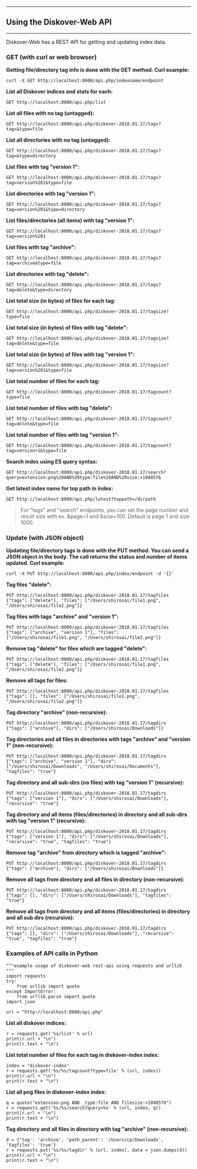 ___
## Using the Diskover-Web API
___

Diskover-Web has a REST API for getting and updating index data.

### GET (with curl or web browser)

**Getting file/directory tag info is done with the GET method. Curl example:**
```
curl -X GET http://localhost:8000/api.php/indexname/endpoint
```

**List all Diskover indices and stats for each:**
```
GET http://localhost:8000/api.php/list
```

**List all files with no tag (untagged):**
```
GET http://localhost:8000/api.php/diskover-2018.01.17/tags?tag=&type=file
```

**List all directories with no tag (untagged):**
```
GET http://localhost:8000/api.php/diskover-2018.01.17/tags?tag=&type=directory
```

**List files with tag "version 1":**
```
GET http://localhost:8000/api.php/diskover-2018.01.17/tags?tag=version%201&type=file
```

**List directories with tag "version 1":**
```
GET http://localhost:8000/api.php/diskover-2018.01.17/tags?tag=version%201&type=directory
```

**List files/directories (all items) with tag "version 1":**
```
GET http://localhost:8000/api.php/diskover-2018.01.17/tags?tag=version%201
```

**List files with tag "archive":**
```
GET http://localhost:8000/api.php/diskover-2018.01.17/tags?tag=archive&type=file
```

**List directories with tag "delete":**
```
GET http://localhost:8000/api.php/diskover-2018.01.17/tags?tag=delete&type=directory
```

**List total size (in bytes) of files for each tag:**
```
GET http://localhost:8000/api.php/diskover-2018.01.17/tagsize?type=file
```

**List total size (in bytes) of files with tag "delete":**
```
GET http://localhost:8000/api.php/diskover-2018.01.17/tagsize?tag=delete&type=file
```

**List total size (in bytes) of files with tag "version 1":**
```
GET http://localhost:8000/api.php/diskover-2018.01.17/tagsize?tag=version%201&type=file
```

**List total number of files for each tag:**
```
GET http://localhost:8000/api.php/diskover-2018.01.17/tagcount?type=file
```

**List total number of files with tag "delete":**
```
GET http://localhost:8000/api.php/diskover-2018.01.17/tagcount?tag=delete&type=file
```

**List total number of files with tag "version 1":**
```
GET http://localhost:8000/api.php/diskover-2018.01.17/tagcount?tag=version+1&type=file
```

**Search index using ES query syntax:**
```
GET http://localhost:8000/api.php/diskover-2018.01.17/search?query=extension:png%20AND%20type:file%20AND%20size:>1048576
```

**Get latest index name for top path in index:**
```
GET http://localhost:8000/api.php/latest?toppath=/dirpath
```

>For "tags" and "search" endpoints, you can set the page number and result size with ex. &page=1 and &size=100. Default is page 1 and size 1000.

### Update (with JSON object)

**Updating file/directory tags is done with the PUT method. You can send a JSON object in the body. The call returns the status and number of items updated.
Curl example:**
```
curl -X PUT http://localhost:8000/api.php/index/endpoint -d '{}'
```

**Tag files "delete":**
```
PUT http://localhost:8000/api.php/diskover-2018.01.17/tagfiles
{"tags": ["delete"], "files": ["/Users/shirosai/file1.png", "/Users/shirosai/file2.png"]}
```

**Tag files with tags "archive" and "version 1":**
```
PUT http://localhost:8000/api.php/diskover-2018.01.17/tagfiles
{"tags": ["archive", "version 1"], "files": ["/Users/shirosai/file1.png", "/Users/shirosai/file2.png"]}
```

**Remove tag "delete" for files which are tagged "delete":**
```
PUT http://localhost:8000/api.php/diskover-2018.01.17/tagfiles
{"tags": ["delete"], "files": ["/Users/shirosai/file1.png", "/Users/shirosai/file2.png"]}
```

**Remove all tags for files:**
```
PUT http://localhost:8000/api.php/diskover-2018.01.17/tagfiles
{"tags": [], "files": ["/Users/shirosai/file1.png", "/Users/shirosai/file2.png"]}
```

**Tag directory "archive" (non-recursive):**
```
PUT http://localhost:8000/api.php/diskover-2018.01.17/tagdirs
{"tags": ["archive"], "dirs": ["/Users/shirosai/Downloads"]}
```

**Tag directories and all files in directories with tags "archive" and "version 1" (non-recursive):**
```
PUT http://localhost:8000/api.php/diskover-2018.01.17/tagdirs
{"tags": ["archive", "version 1"], "dirs": ["/Users/shirosai/Downloads", "/Users/shirosai/Documents"], "tagfiles": "true"}
```

**Tag directory and all sub-dirs (no files) with tag "version 1" (recursive):**
```
PUT http://localhost:8000/api.php/diskover-2018.01.17/tagdirs
{"tags": ["version 1"], "dirs": ["/Users/shirosai/Downloads"], "recursive": "true"}
```

**Tag directory and all items (files/directories) in directory and all sub-dirs with tag "version 1" (recursive):**
```
PUT http://localhost:8000/api.php/diskover-2018.01.17/tagdirs
{"tags": ["version 1"], "dirs": ["/Users/shirosai/Downloads"], "recursive": "true", "tagfiles": "true"}
```

**Remove tag "archive" from directory which is tagged "archive":**
```
PUT http://localhost:8000/api.php/diskover-2018.01.17/tagdirs
{"tags": ["archive"], "dirs": ["/Users/shirosai/Downloads"]}
```

**Remove all tags from directory and all files in directory (non-recursive):**
```
PUT http://localhost:8000/api.php/diskover-2018.01.17/tagdirs
{"tags": [], "dirs": ["/Users/shirosai/Downloads"], "tagfiles": "true"}
```

**Remove all tags from directory and all items (files/directories) in directory and all sub dirs (recursive):**
```
PUT http://localhost:8000/api.php/diskover-2018.01.17/tagdirs
{"tags": [], "dirs": ["/Users/shirosai/Downloads"], "recursive": "true", "tagfiles": "true"}
```

### Examples of API calls in Python
```
"""example usage of diskover-web rest-api using requests and urllib
"""
import requests
try:
    from urllib import quote
except ImportError:
    from urllib.parse import quote
import json

url = "http://localhost:8000/api.php"
```

**List all diskover indices:**
```
r = requests.get('%s/list' % url)
print(r.url + "\n")
print(r.text + "\n")
```

**List total number of files for each tag in diskover-index index:**
```
index = "diskover-index"
r = requests.get('%s/%s/tagcount?type=file' % (url, index))
print(r.url + "\n")
print(r.text + "\n")
```

**List all png files in diskover-index index:**
```
q = quote("extension:png AND _type:file AND filesize:>1048576")
r = requests.get('%s/%s/search?query=%s' % (url, index, q))
print(r.url + "\n")
print(r.text + "\n")
```

**Tag directory and all files in directory with tag "archive" (non-recursive):**
```
d = {'tag': 'archive', 'path_parent': '/Users/cp/Downloads', 'tagfiles': 'true'}
r = requests.put('%s/%s/tagdir' % (url, index), data = json.dumps(d))
print(r.url + "\n")
print(r.text + "\n")
```
